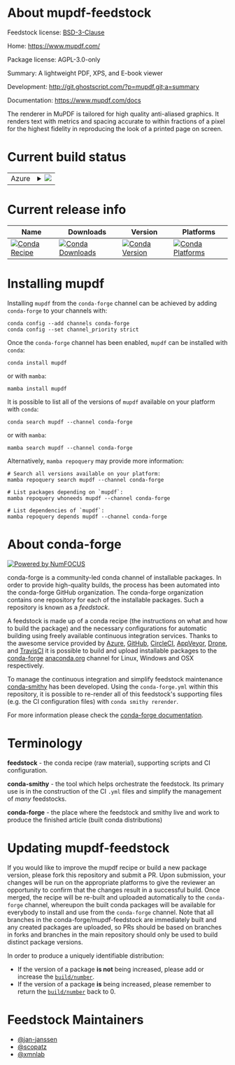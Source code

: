 About mupdf-feedstock
=====================

Feedstock license: [BSD-3-Clause](https://github.com/conda-forge/mupdf-feedstock/blob/main/LICENSE.txt)

Home: https://www.mupdf.com/

Package license: AGPL-3.0-only

Summary: A lightweight PDF, XPS, and E-book viewer

Development: http://git.ghostscript.com/?p=mupdf.git;a=summary

Documentation: https://www.mupdf.com/docs

The renderer in MuPDF is tailored for high quality anti-aliased graphics.
It renders text with metrics and spacing accurate to within fractions of
a pixel for the highest fidelity in reproducing the look of a printed page
on screen.


Current build status
====================


<table>
    
  <tr>
    <td>Azure</td>
    <td>
      <details>
        <summary>
          <a href="https://dev.azure.com/conda-forge/feedstock-builds/_build/latest?definitionId=9461&branchName=main">
            <img src="https://dev.azure.com/conda-forge/feedstock-builds/_apis/build/status/mupdf-feedstock?branchName=main">
          </a>
        </summary>
        <table>
          <thead><tr><th>Variant</th><th>Status</th></tr></thead>
          <tbody><tr>
              <td>linux_64_python3.10.____cpython</td>
              <td>
                <a href="https://dev.azure.com/conda-forge/feedstock-builds/_build/latest?definitionId=9461&branchName=main">
                  <img src="https://dev.azure.com/conda-forge/feedstock-builds/_apis/build/status/mupdf-feedstock?branchName=main&jobName=linux&configuration=linux%20linux_64_python3.10.____cpython" alt="variant">
                </a>
              </td>
            </tr><tr>
              <td>linux_64_python3.11.____cpython</td>
              <td>
                <a href="https://dev.azure.com/conda-forge/feedstock-builds/_build/latest?definitionId=9461&branchName=main">
                  <img src="https://dev.azure.com/conda-forge/feedstock-builds/_apis/build/status/mupdf-feedstock?branchName=main&jobName=linux&configuration=linux%20linux_64_python3.11.____cpython" alt="variant">
                </a>
              </td>
            </tr><tr>
              <td>linux_64_python3.12.____cpython</td>
              <td>
                <a href="https://dev.azure.com/conda-forge/feedstock-builds/_build/latest?definitionId=9461&branchName=main">
                  <img src="https://dev.azure.com/conda-forge/feedstock-builds/_apis/build/status/mupdf-feedstock?branchName=main&jobName=linux&configuration=linux%20linux_64_python3.12.____cpython" alt="variant">
                </a>
              </td>
            </tr><tr>
              <td>linux_64_python3.13.____cp313</td>
              <td>
                <a href="https://dev.azure.com/conda-forge/feedstock-builds/_build/latest?definitionId=9461&branchName=main">
                  <img src="https://dev.azure.com/conda-forge/feedstock-builds/_apis/build/status/mupdf-feedstock?branchName=main&jobName=linux&configuration=linux%20linux_64_python3.13.____cp313" alt="variant">
                </a>
              </td>
            </tr><tr>
              <td>linux_64_python3.9.____cpython</td>
              <td>
                <a href="https://dev.azure.com/conda-forge/feedstock-builds/_build/latest?definitionId=9461&branchName=main">
                  <img src="https://dev.azure.com/conda-forge/feedstock-builds/_apis/build/status/mupdf-feedstock?branchName=main&jobName=linux&configuration=linux%20linux_64_python3.9.____cpython" alt="variant">
                </a>
              </td>
            </tr><tr>
              <td>osx_64_python3.10.____cpython</td>
              <td>
                <a href="https://dev.azure.com/conda-forge/feedstock-builds/_build/latest?definitionId=9461&branchName=main">
                  <img src="https://dev.azure.com/conda-forge/feedstock-builds/_apis/build/status/mupdf-feedstock?branchName=main&jobName=osx&configuration=osx%20osx_64_python3.10.____cpython" alt="variant">
                </a>
              </td>
            </tr><tr>
              <td>osx_64_python3.11.____cpython</td>
              <td>
                <a href="https://dev.azure.com/conda-forge/feedstock-builds/_build/latest?definitionId=9461&branchName=main">
                  <img src="https://dev.azure.com/conda-forge/feedstock-builds/_apis/build/status/mupdf-feedstock?branchName=main&jobName=osx&configuration=osx%20osx_64_python3.11.____cpython" alt="variant">
                </a>
              </td>
            </tr><tr>
              <td>osx_64_python3.12.____cpython</td>
              <td>
                <a href="https://dev.azure.com/conda-forge/feedstock-builds/_build/latest?definitionId=9461&branchName=main">
                  <img src="https://dev.azure.com/conda-forge/feedstock-builds/_apis/build/status/mupdf-feedstock?branchName=main&jobName=osx&configuration=osx%20osx_64_python3.12.____cpython" alt="variant">
                </a>
              </td>
            </tr><tr>
              <td>osx_64_python3.13.____cp313</td>
              <td>
                <a href="https://dev.azure.com/conda-forge/feedstock-builds/_build/latest?definitionId=9461&branchName=main">
                  <img src="https://dev.azure.com/conda-forge/feedstock-builds/_apis/build/status/mupdf-feedstock?branchName=main&jobName=osx&configuration=osx%20osx_64_python3.13.____cp313" alt="variant">
                </a>
              </td>
            </tr><tr>
              <td>osx_64_python3.9.____cpython</td>
              <td>
                <a href="https://dev.azure.com/conda-forge/feedstock-builds/_build/latest?definitionId=9461&branchName=main">
                  <img src="https://dev.azure.com/conda-forge/feedstock-builds/_apis/build/status/mupdf-feedstock?branchName=main&jobName=osx&configuration=osx%20osx_64_python3.9.____cpython" alt="variant">
                </a>
              </td>
            </tr><tr>
              <td>osx_arm64_python3.10.____cpython</td>
              <td>
                <a href="https://dev.azure.com/conda-forge/feedstock-builds/_build/latest?definitionId=9461&branchName=main">
                  <img src="https://dev.azure.com/conda-forge/feedstock-builds/_apis/build/status/mupdf-feedstock?branchName=main&jobName=osx&configuration=osx%20osx_arm64_python3.10.____cpython" alt="variant">
                </a>
              </td>
            </tr><tr>
              <td>osx_arm64_python3.11.____cpython</td>
              <td>
                <a href="https://dev.azure.com/conda-forge/feedstock-builds/_build/latest?definitionId=9461&branchName=main">
                  <img src="https://dev.azure.com/conda-forge/feedstock-builds/_apis/build/status/mupdf-feedstock?branchName=main&jobName=osx&configuration=osx%20osx_arm64_python3.11.____cpython" alt="variant">
                </a>
              </td>
            </tr><tr>
              <td>osx_arm64_python3.12.____cpython</td>
              <td>
                <a href="https://dev.azure.com/conda-forge/feedstock-builds/_build/latest?definitionId=9461&branchName=main">
                  <img src="https://dev.azure.com/conda-forge/feedstock-builds/_apis/build/status/mupdf-feedstock?branchName=main&jobName=osx&configuration=osx%20osx_arm64_python3.12.____cpython" alt="variant">
                </a>
              </td>
            </tr><tr>
              <td>osx_arm64_python3.13.____cp313</td>
              <td>
                <a href="https://dev.azure.com/conda-forge/feedstock-builds/_build/latest?definitionId=9461&branchName=main">
                  <img src="https://dev.azure.com/conda-forge/feedstock-builds/_apis/build/status/mupdf-feedstock?branchName=main&jobName=osx&configuration=osx%20osx_arm64_python3.13.____cp313" alt="variant">
                </a>
              </td>
            </tr><tr>
              <td>osx_arm64_python3.9.____cpython</td>
              <td>
                <a href="https://dev.azure.com/conda-forge/feedstock-builds/_build/latest?definitionId=9461&branchName=main">
                  <img src="https://dev.azure.com/conda-forge/feedstock-builds/_apis/build/status/mupdf-feedstock?branchName=main&jobName=osx&configuration=osx%20osx_arm64_python3.9.____cpython" alt="variant">
                </a>
              </td>
            </tr>
          </tbody>
        </table>
      </details>
    </td>
  </tr>
</table>

Current release info
====================

| Name | Downloads | Version | Platforms |
| --- | --- | --- | --- |
| [![Conda Recipe](https://img.shields.io/badge/recipe-mupdf-green.svg)](https://anaconda.org/conda-forge/mupdf) | [![Conda Downloads](https://img.shields.io/conda/dn/conda-forge/mupdf.svg)](https://anaconda.org/conda-forge/mupdf) | [![Conda Version](https://img.shields.io/conda/vn/conda-forge/mupdf.svg)](https://anaconda.org/conda-forge/mupdf) | [![Conda Platforms](https://img.shields.io/conda/pn/conda-forge/mupdf.svg)](https://anaconda.org/conda-forge/mupdf) |

Installing mupdf
================

Installing `mupdf` from the `conda-forge` channel can be achieved by adding `conda-forge` to your channels with:

```
conda config --add channels conda-forge
conda config --set channel_priority strict
```

Once the `conda-forge` channel has been enabled, `mupdf` can be installed with `conda`:

```
conda install mupdf
```

or with `mamba`:

```
mamba install mupdf
```

It is possible to list all of the versions of `mupdf` available on your platform with `conda`:

```
conda search mupdf --channel conda-forge
```

or with `mamba`:

```
mamba search mupdf --channel conda-forge
```

Alternatively, `mamba repoquery` may provide more information:

```
# Search all versions available on your platform:
mamba repoquery search mupdf --channel conda-forge

# List packages depending on `mupdf`:
mamba repoquery whoneeds mupdf --channel conda-forge

# List dependencies of `mupdf`:
mamba repoquery depends mupdf --channel conda-forge
```


About conda-forge
=================

[![Powered by
NumFOCUS](https://img.shields.io/badge/powered%20by-NumFOCUS-orange.svg?style=flat&colorA=E1523D&colorB=007D8A)](https://numfocus.org)

conda-forge is a community-led conda channel of installable packages.
In order to provide high-quality builds, the process has been automated into the
conda-forge GitHub organization. The conda-forge organization contains one repository
for each of the installable packages. Such a repository is known as a *feedstock*.

A feedstock is made up of a conda recipe (the instructions on what and how to build
the package) and the necessary configurations for automatic building using freely
available continuous integration services. Thanks to the awesome service provided by
[Azure](https://azure.microsoft.com/en-us/services/devops/), [GitHub](https://github.com/),
[CircleCI](https://circleci.com/), [AppVeyor](https://www.appveyor.com/),
[Drone](https://cloud.drone.io/welcome), and [TravisCI](https://travis-ci.com/)
it is possible to build and upload installable packages to the
[conda-forge](https://anaconda.org/conda-forge) [anaconda.org](https://anaconda.org/)
channel for Linux, Windows and OSX respectively.

To manage the continuous integration and simplify feedstock maintenance
[conda-smithy](https://github.com/conda-forge/conda-smithy) has been developed.
Using the ``conda-forge.yml`` within this repository, it is possible to re-render all of
this feedstock's supporting files (e.g. the CI configuration files) with ``conda smithy rerender``.

For more information please check the [conda-forge documentation](https://conda-forge.org/docs/).

Terminology
===========

**feedstock** - the conda recipe (raw material), supporting scripts and CI configuration.

**conda-smithy** - the tool which helps orchestrate the feedstock.
                   Its primary use is in the construction of the CI ``.yml`` files
                   and simplify the management of *many* feedstocks.

**conda-forge** - the place where the feedstock and smithy live and work to
                  produce the finished article (built conda distributions)


Updating mupdf-feedstock
========================

If you would like to improve the mupdf recipe or build a new
package version, please fork this repository and submit a PR. Upon submission,
your changes will be run on the appropriate platforms to give the reviewer an
opportunity to confirm that the changes result in a successful build. Once
merged, the recipe will be re-built and uploaded automatically to the
`conda-forge` channel, whereupon the built conda packages will be available for
everybody to install and use from the `conda-forge` channel.
Note that all branches in the conda-forge/mupdf-feedstock are
immediately built and any created packages are uploaded, so PRs should be based
on branches in forks and branches in the main repository should only be used to
build distinct package versions.

In order to produce a uniquely identifiable distribution:
 * If the version of a package **is not** being increased, please add or increase
   the [``build/number``](https://docs.conda.io/projects/conda-build/en/latest/resources/define-metadata.html#build-number-and-string).
 * If the version of a package **is** being increased, please remember to return
   the [``build/number``](https://docs.conda.io/projects/conda-build/en/latest/resources/define-metadata.html#build-number-and-string)
   back to 0.

Feedstock Maintainers
=====================

* [@jan-janssen](https://github.com/jan-janssen/)
* [@scopatz](https://github.com/scopatz/)
* [@xmnlab](https://github.com/xmnlab/)

